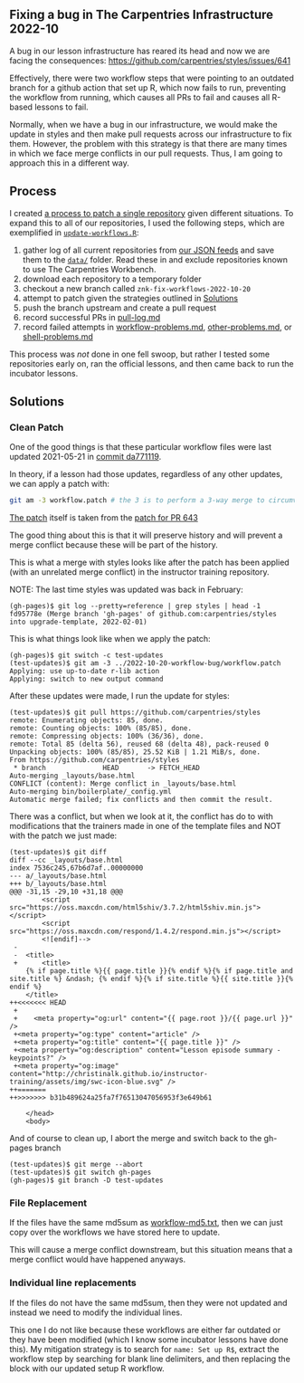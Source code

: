## Fixing a bug in The Carpentries Infrastructure 2022-10

A bug in our lesson infrastructure has reared its head and now we are facing
the consequences: <https://github.com/carpentries/styles/issues/641>

Effectively, there were two workflow steps that were pointing to an outdated
branch for a github action that set up R, which now fails to run, preventing the
workflow from running, which causes all PRs to fail and causes all R-based
lessons to fail.

Normally, when we have a bug in our infrastructure, we would make the update in
styles and then make pull requests across our infrastructure to fix them.
However, the problem with this strategy is that there are many times in which
we face merge conflicts in our pull requests. Thus, I am going to approach this
in a different way.

## Process

I created [a process to patch a single repository](#solutions) given different
situations. To expand this to all of our repositories, I used the following steps,
which are exemplified in [`update-workflows.R`](update-workflows.R):

1. gather log of all current repositories from [our JSON
   feeds](https://feeds.carpentries.org/) and save them to the [`data/`](data/)
   folder. Read these in and exclude repositories known to use The Carpentries
   Workbench.
2. download each repository to a temporary folder
3. checkout a new branch called `znk-fix-workflows-2022-10-20`
4. attempt to patch given the strategies outlined in [Solutions](#solutions)
5. push the branch upstream and create a pull request
6. record successful PRs in [pull-log.md](pull-log.md)
7. record failed attempts in [workflow-problems.md](workflow-problems.md),
   [other-problems.md](other-problems.md), or
   [shell-problems.md](shell-problems.md)

This process was _not_ done in one fell swoop, but rather I tested some
repositories early on, ran the official lessons, and then came back to run the
incubator lessons.

## Solutions

### Clean Patch

One of the good things is that these particular workflow files were last updated
2021-05-21 in [commit da771119](https://github.com/carpentries/styles/commit/da771119b6c4adc61dea3e33786a3c8179600cb1).

In theory, if a lesson had those updates, regardless of any other updates, we
can apply a patch with:

```sh
git am -3 workflow.patch # the 3 is to perform a 3-way merge to circumvent weird failures
```

[The patch](workflow.patch) itself is taken from the [patch for PR 643](https://patch-diff.githubusercontent.com/raw/carpentries/styles/pull/643.patch)

The good thing about this is that it will preserve history and will prevent a
merge conflict because these will be part of the history.

This is what a merge with styles looks like after the patch has been applied
(with an unrelated merge conflict) in the instructor training repository.

NOTE: The last time styles was updated was back in February:

```
(gh-pages)$ git log --pretty=reference | grep styles | head -1
fd95778e (Merge branch 'gh-pages' of github.com:carpentries/styles into upgrade-template, 2022-02-01)
```

This is what things look like when we apply the patch:

```
(gh-pages)$ git switch -c test-updates
(test-updates)$ git am -3 ../2022-10-20-workflow-bug/workflow.patch
Applying: use up-to-date r-lib action
Applying: switch to new output command
```

After these updates were made, I run the update for styles:

```
(test-updates)$ git pull https://github.com/carpentries/styles
remote: Enumerating objects: 85, done.
remote: Counting objects: 100% (85/85), done.
remote: Compressing objects: 100% (36/36), done.
remote: Total 85 (delta 56), reused 68 (delta 48), pack-reused 0
Unpacking objects: 100% (85/85), 25.52 KiB | 1.21 MiB/s, done.
From https://github.com/carpentries/styles
 * branch              HEAD       -> FETCH_HEAD
Auto-merging _layouts/base.html
CONFLICT (content): Merge conflict in _layouts/base.html
Auto-merging bin/boilerplate/_config.yml
Automatic merge failed; fix conflicts and then commit the result.
```

There was a conflict, but when we look at it, the conflict has do to with
modifications that the trainers made in one of the template files and NOT with
the patch we just made:

```
(test-updates)$ git diff
diff --cc _layouts/base.html
index 7536c245,67b6d7af..00000000
--- a/_layouts/base.html
+++ b/_layouts/base.html
@@@ -31,15 -29,10 +31,18 @@@
        <script src="https://oss.maxcdn.com/html5shiv/3.7.2/html5shiv.min.js"></script>
        <script src="https://oss.maxcdn.com/respond/1.4.2/respond.min.js"></script>
        <![endif]-->
 -
 -  <title>
 +      <title>
    {% if page.title %}{{ page.title }}{% endif %}{% if page.title and site.title %} &ndash; {% endif %}{% if site.title %}{{ site.title }}{% endif %}
    </title>
++<<<<<<< HEAD
 +
 +    <meta property="og:url" content="{{ page.root }}/{{ page.url }}" />
 +<meta property="og:type" content="article" />
 +<meta property="og:title" content="{{ page.title }}" />
 +<meta property="og:description" content="Lesson episode summary - keypoints?" />
 +<meta property="og:image" content="http://christinalk.github.io/instructor-training/assets/img/swc-icon-blue.svg" />
++=======
++>>>>>>> b31b489624a25fa7f76513047056953f3e649b61
  
    </head>
    <body>
```

And of course to clean up, I abort the merge and switch back to the gh-pages branch

```
(test-updates)$ git merge --abort
(test-updates)$ git switch gh-pages
(gh-pages)$ git branch -D test-updates
```

### File Replacement

If the files have the same md5sum as [workflow-md5.txt](workflow-md5.txt), then 
we can just copy over the workflows we have stored here to update. 

This will cause a merge conflict downstream, but this situation means that a
merge conflict would have happened anyways.

### Individual line replacements

If the files do not have the same md5sum, then they were not updated and instead
we need to modify the individual lines. 

This one I do not like because these workflows are either far outdated or they
have been modified (which I know some incubator lessons have done this). My
mitigation strategy is to search for `name: Set up R$`, extract the workflow 
step by searching for blank line delimiters, and then replacing the block with
our updated setup R workflow. 
